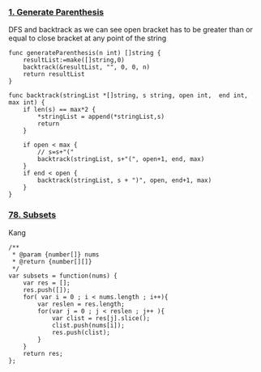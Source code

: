 ### [1. Generate Parenthesis](https://leetcode.com/problems/generate-parentheses/)

DFS and backtrack as we can see open bracket has to be greater than or equal to close bracket at any point of the string
```
func generateParenthesis(n int) []string {
    resultList:=make([]string,0)
    backtrack(&resultList, "", 0, 0, n)
    return resultList
}

func backtrack(stringList *[]string, s string, open int,  end int,  max int) {
    if len(s) == max*2 {
        *stringList = append(*stringList,s)
        return
    }
    
    if open < max {
        // s=s+"("
        backtrack(stringList, s+"(", open+1, end, max)
    }
    if end < open {
        backtrack(stringList, s + ")", open, end+1, max)
    }
}
```
### [78. Subsets](https://leetcode.com/problems/subsets/)
Kang
```
/**
 * @param {number[]} nums
 * @return {number[][]}
 */
var subsets = function(nums) {
    var res = [];
    res.push([]);
    for( var i = 0 ; i < nums.length ; i++){
        var reslen = res.length;
        for(var j = 0 ; j < reslen ; j++ ){
            var clist = res[j].slice();
            clist.push(nums[i]);
            res.push(clist);
        }
    }
    return res;
};
```
